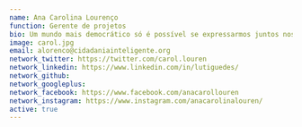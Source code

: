 ```yaml
---
name: Ana Carolina Lourenço
function: Gerente de projetos
bio: Um mundo mais democrático só é possível se expressarmos juntos nossa vontade coletiva de mudança social (e bem alto!).
image: carol.jpg
email: alorenco@cidadaniainteligente.org
network_twitter: https://twitter.com/carol.louren
network_linkedin: https://www.linkedin.com/in/lutiguedes/
network_github: 
network_googleplus:
network_facebook: https://www.facebook.com/anacarollouren
network_instagram: https://www.instagram.com/anacarolinalouren/
active: true
---
```

